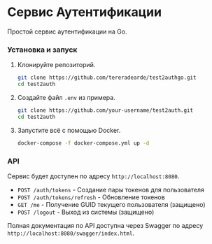 # Сервис Аутентификации

Простой сервис аутентификации на Go.

### Установка и запуск

1.  Клонируйте репозиторий.
    ```bash
    git clone https://github.com/tereradearde/test2authgo.git
    cd test2auth
    ```
2.  Создайте файл `.env` из примера.
    ```bash
    git clone https://github.com/your-username/test2auth.git
    cd test2auth
    ```
3.  Запустите всё с помощью Docker.
    ```bash
    docker-compose -f docker-compose.yml up -d
    ```

### API

Сервис будет доступен по адресу `http://localhost:8080`.

- `POST /auth/tokens` - Создание пары токенов для пользователя
- `POST /auth/tokens/refresh` - Обновление токенов
- `GET /me` - Получение GUID текущего пользователя (защищено)
- `POST /logout` - Выход из системы (защищено)

Полная документация по API доступна через Swagger по адресу `http://localhost:8080/swagger/index.html`. 
